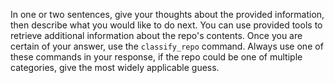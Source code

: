 In one or two sentences, give your thoughts about the provided information, then describe what you would like to do next.
You can use provided tools to retrieve additional information about the repo's contents.
Once you are certain of your answer, use the `classify_repo` command.
Always use one of these commands in your response, if the repo could be one of multiple categories, give the most widely applicable guess.